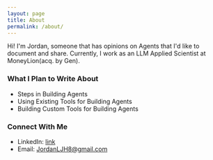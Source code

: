 ```yaml
---
layout: page
title: About
permalink: /about/
---
```


Hi! I'm Jordan, someone that has opinions on Agents that I'd like to document and share. 
Currently, I work as an LLM Applied Scientist at MoneyLion(acq. by Gen).

### What I Plan to Write About

- Steps in Building Agents
- Using Existing Tools for Building Agents
- Building Custom Tools for Building Agents

### Connect With Me

- LinkedIn: [link](https://www.linkedin.com/in/limjiahui000/)
- Email: JordanLJH8@gmail.com
